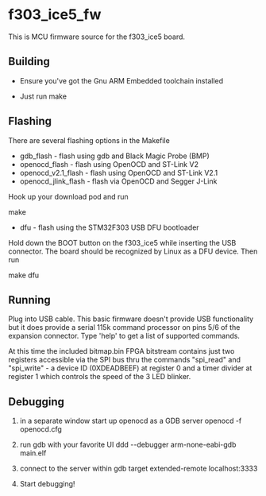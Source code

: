 # f303_ice5_fw

This is MCU firmware source for the f303_ice5 board.

Building
--------

* Ensure you've got the Gnu ARM Embedded toolchain installed

* Just run
	make
	
Flashing
--------

There are several flashing options in the Makefile

* gdb_flash - flash using gdb and Black Magic Probe (BMP)
* openocd_flash - flash using OpenOCD and ST-Link V2
* openocd_v2.1_flash - flash using OpenOCD and ST-Link V2.1
* openocd_jlink_flash - flash via OpenOCD and Segger J-Link

Hook up your download pod and run

make <flash option from above list>

* dfu - flash using the STM32F303 USB DFU bootloader

Hold down the BOOT button on the f303_ice5 while inserting the USB connector.
The board should be recognized by Linux as a DFU device. Then run

make dfu

Running
-------

Plug into USB cable. This basic firmware doesn't provide USB functionality but
it does provide a serial 115k command processor on pins 5/6 of the expansion
connector. Type 'help' to get a list of supported commands.

At this time the included bitmap.bin FPGA bitstream contains just two
registers accessible via the SPI bus thru the commands "spi_read" and
"spi_write" - a device ID (0XDEADBEEF) at register 0 and a timer divider
at register 1 which controls the speed of the 3 LED blinker.

Debugging
---------

1) in a separate window start up openocd as a GDB server
	openocd -f openocd.cfg

2) run gdb with your favorite UI
	ddd --debugger arm-none-eabi-gdb main.elf

3) connect to the server within gdb
	target extended-remote localhost:3333

4) Start debugging!
